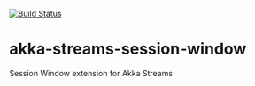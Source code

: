 [![Build Status](https://travis-ci.org/efekahraman/akka-streams-session-window.svg?branch=master)](https://travis-ci.org/efekahraman/akka-streams-session-window)

# akka-streams-session-window
Session Window extension for Akka Streams
